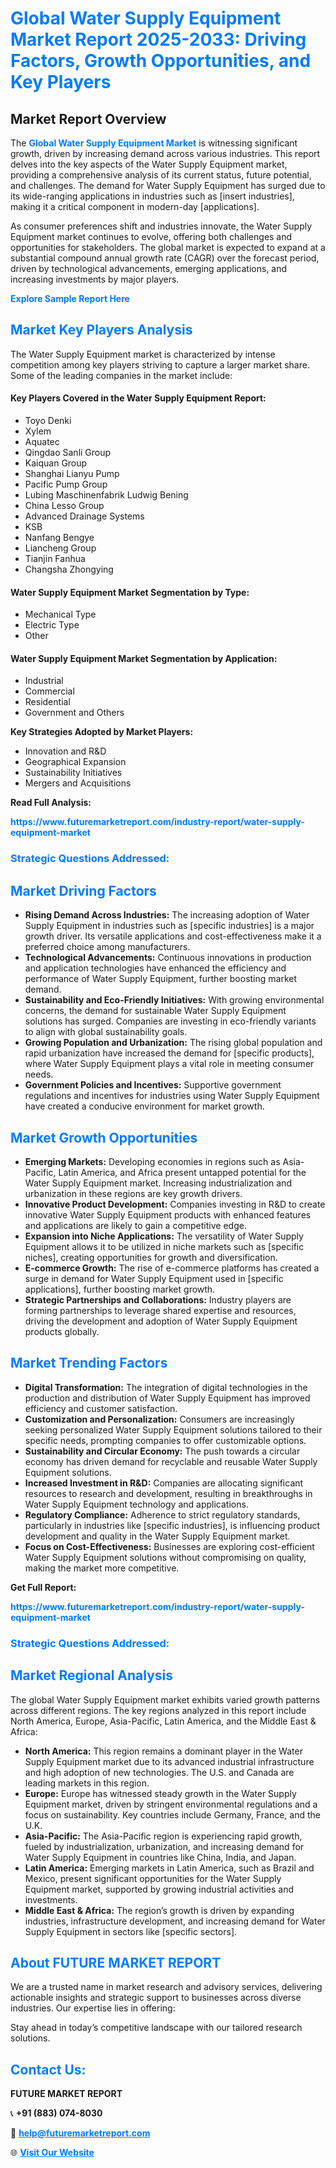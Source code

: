 <h1 style="color: #007BFF;">Global Water Supply Equipment Market Report 2025-2033: Driving Factors, Growth Opportunities, and Key Players</h1>

<section id="overview">
<h2>Market Report Overview</h2>
<p>The <a href="https://www.futuremarketreport.com/industry-report/water-supply-equipment-market" style="color: #007BFF; text-decoration: none;"><strong>Global Water Supply Equipment Market</strong></a> is witnessing significant growth, driven by increasing demand across various industries. This report delves into the key aspects of the Water Supply Equipment market, providing a comprehensive analysis of its current status, future potential, and challenges. The demand for Water Supply Equipment has surged due to its wide-ranging applications in industries such as [insert industries], making it a critical component in modern-day [applications].</p>
<p>As consumer preferences shift and industries innovate, the Water Supply Equipment market continues to evolve, offering both challenges and opportunities for stakeholders. The global market is expected to expand at a substantial compound annual growth rate (CAGR) over the forecast period, driven by technological advancements, emerging applications, and increasing investments by major players.</p>
</section>

<section id="overview">
<p><a href="https://www.futuremarketreport.com/request-sample/reportId=89484" style="color: #007BFF; text-decoration: none;"><strong>Explore Sample Report Here</strong></a></p>
</section>

<section id="key-players">
<h2 style="color: #007BFF;">Market Key Players Analysis</h2>
<p>The Water Supply Equipment market is characterized by intense competition among key players striving to capture a larger market share. Some of the leading companies in the market include:</p>
<h4>Key Players Covered in the Water Supply Equipment Report:</h4>
<ul><li>Toyo Denki</li><li>Xylem</li><li>Aquatec</li><li>Qingdao Sanli Group</li><li>Kaiquan Group</li><li>Shanghai Lianyu Pump</li><li>Pacific Pump Group</li><li>Lubing Maschinenfabrik Ludwig Bening</li><li>China Lesso Group</li><li>Advanced Drainage Systems</li><li>KSB</li><li>Nanfang Bengye</li><li>Liancheng Group</li><li>Tianjin Fanhua</li><li>Changsha Zhongying</li></ul>
<h4>Water Supply Equipment Market Segmentation by Type:</h4>
<ul><li>Mechanical Type</li><li>Electric Type</li><li>Other</li></ul>

<h4>Water Supply Equipment Market Segmentation by Application:</h4>
<ul><li>Industrial</li><li>Commercial</li><li>Residential</li><li>Government and Others</li></ul>
<p><strong>Key Strategies Adopted by Market Players:</strong></p>
<ul>
<li>Innovation and R&D</li>
<li>Geographical Expansion</li>
<li>Sustainability Initiatives</li>
<li>Mergers and Acquisitions</li>
</ul>
</section>

<section>
<p><strong>Read Full Analysis: </strong></p><a href="https://www.futuremarketreport.com/industry-report/water-supply-equipment-market" style="color: #007BFF; text-decoration: none;"><strong>https://www.futuremarketreport.com/industry-report/water-supply-equipment-market</strong></a>
<h3 style="color: #007BFF;">Strategic Questions Addressed:</h3>
</section>

<section id="driving-factors">
<h2 style="color: #007BFF;">Market Driving Factors</h2>
<ul>
<li><strong>Rising Demand Across Industries:</strong> The increasing adoption of Water Supply Equipment in industries such as [specific industries] is a major growth driver. Its versatile applications and cost-effectiveness make it a preferred choice among manufacturers.</li>
<li><strong>Technological Advancements:</strong> Continuous innovations in production and application technologies have enhanced the efficiency and performance of Water Supply Equipment, further boosting market demand.</li>
<li><strong>Sustainability and Eco-Friendly Initiatives:</strong> With growing environmental concerns, the demand for sustainable Water Supply Equipment solutions has surged. Companies are investing in eco-friendly variants to align with global sustainability goals.</li>
<li><strong>Growing Population and Urbanization:</strong> The rising global population and rapid urbanization have increased the demand for [specific products], where Water Supply Equipment plays a vital role in meeting consumer needs.</li>
<li><strong>Government Policies and Incentives:</strong> Supportive government regulations and incentives for industries using Water Supply Equipment have created a conducive environment for market growth.</li>
</ul>
</section>

<section id="growth-opportunities">
<h2 style="color: #007BFF;">Market Growth Opportunities</h2>
<ul>
<li><strong>Emerging Markets:</strong> Developing economies in regions such as Asia-Pacific, Latin America, and Africa present untapped potential for the Water Supply Equipment market. Increasing industrialization and urbanization in these regions are key growth drivers.</li>
<li><strong>Innovative Product Development:</strong> Companies investing in R&D to create innovative Water Supply Equipment products with enhanced features and applications are likely to gain a competitive edge.</li>
<li><strong>Expansion into Niche Applications:</strong> The versatility of Water Supply Equipment allows it to be utilized in niche markets such as [specific niches], creating opportunities for growth and diversification.</li>
<li><strong>E-commerce Growth:</strong> The rise of e-commerce platforms has created a surge in demand for Water Supply Equipment used in [specific applications], further boosting market growth.</li>
<li><strong>Strategic Partnerships and Collaborations:</strong> Industry players are forming partnerships to leverage shared expertise and resources, driving the development and adoption of Water Supply Equipment products globally.</li>
</ul>
</section>

<section id="trending-factors">
<h2 style="color: #007BFF;">Market Trending Factors</h2>
<ul>
<li><strong>Digital Transformation:</strong> The integration of digital technologies in the production and distribution of Water Supply Equipment has improved efficiency and customer satisfaction.</li>
<li><strong>Customization and Personalization:</strong> Consumers are increasingly seeking personalized Water Supply Equipment solutions tailored to their specific needs, prompting companies to offer customizable options.</li>
<li><strong>Sustainability and Circular Economy:</strong> The push towards a circular economy has driven demand for recyclable and reusable Water Supply Equipment solutions.</li>
<li><strong>Increased Investment in R&D:</strong> Companies are allocating significant resources to research and development, resulting in breakthroughs in Water Supply Equipment technology and applications.</li>
<li><strong>Regulatory Compliance:</strong> Adherence to strict regulatory standards, particularly in industries like [specific industries], is influencing product development and quality in the Water Supply Equipment market.</li>
<li><strong>Focus on Cost-Effectiveness:</strong> Businesses are exploring cost-efficient Water Supply Equipment solutions without compromising on quality, making the market more competitive.</li>
</ul>
</section>

<section>
<p><strong>Get Full Report: </strong></p><a href="https://www.futuremarketreport.com/industry-report/water-supply-equipment-market" style="color: #007BFF; text-decoration: none;"><strong>https://www.futuremarketreport.com/industry-report/water-supply-equipment-market</strong></a>
<h3 style="color: #007BFF;">Strategic Questions Addressed:</h3>
</section>


<section id="regional-analysis">
<h2 style="color: #007BFF;">Market Regional Analysis</h2>
<p>The global Water Supply Equipment market exhibits varied growth patterns across different regions. The key regions analyzed in this report include North America, Europe, Asia-Pacific, Latin America, and the Middle East & Africa:</p>
<ul>
<li><strong>North America:</strong> This region remains a dominant player in the Water Supply Equipment market due to its advanced industrial infrastructure and high adoption of new technologies. The U.S. and Canada are leading markets in this region.</li>
<li><strong>Europe:</strong> Europe has witnessed steady growth in the Water Supply Equipment market, driven by stringent environmental regulations and a focus on sustainability. Key countries include Germany, France, and the U.K.</li>
<li><strong>Asia-Pacific:</strong> The Asia-Pacific region is experiencing rapid growth, fueled by industrialization, urbanization, and increasing demand for Water Supply Equipment in countries like China, India, and Japan.</li>
<li><strong>Latin America:</strong> Emerging markets in Latin America, such as Brazil and Mexico, present significant opportunities for the Water Supply Equipment market, supported by growing industrial activities and investments.</li>
<li><strong>Middle East & Africa:</strong> The region’s growth is driven by expanding industries, infrastructure development, and increasing demand for Water Supply Equipment in sectors like [specific sectors].</li>
</ul>
</section>

<footer>
<h2 style="color: #007BFF;">About FUTURE MARKET REPORT</h2>
<p>We are a trusted name in market research and advisory services, delivering actionable insights and strategic support to businesses across diverse industries. Our expertise lies in offering:</p>

<p>Stay ahead in today’s competitive landscape with our tailored research solutions.</p>

<h2 style="color: #007BFF;">Contact Us:</h2>
<p><strong>FUTURE MARKET REPORT</strong></p>
<p>📞 <strong>+91 (883) 074-8030</strong></p>
<p>📧 <strong><a href="mailto:help@futuremarketreport.com" style="color: #007BFF;">help@futuremarketreport.com</a></strong></p>
<p>🌐 <strong><a href="https://www.futuremarketreport.com/" style="color: #007BFF;">Visit Our Website</a></strong></p>
</footer>